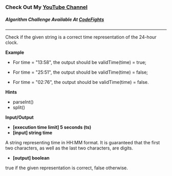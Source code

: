 ### Check Out My [YouTube Channel](https://www.YouTube.com/CodingTutorials360)

##### Algorithm Challenge Available At [CodeFights](https://codefights.com/arcade/code-arcade/time-river/ywMyCTspqGXPWRZx5)

---

Check if the given string is a correct time representation of the 24-hour clock.

**Example**

- For time = "13:58", the output should be
  validTime(time) = true;

- For time = "25:51", the output should be
  validTime(time) = false;

- For time = "02:76", the output should be
  validTime(time) = false.

**Hints**

- parseInt()
- split()

**Input/Output**

- **[execution time limit] 5 seconds (ts)**
- **[input] string time**

A string representing time in HH:MM format. It is guaranteed that the first two characters, as well as the last two characters, are digits.

- **[output] boolean**

true if the given representation is correct, false otherwise.
